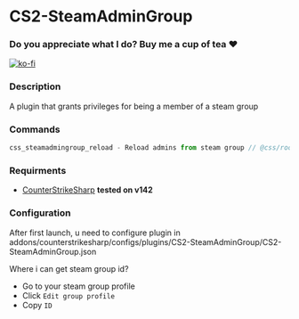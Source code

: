 # CS2-SteamAdminGroup

### Do you appreciate what I do? Buy me a cup of tea ❤️
[![ko-fi](https://ko-fi.com/img/githubbutton_sm.svg)](https://ko-fi.com/Y8Y4THKXG)

### Description
A plugin that grants privileges for being a member of a steam group

### Commands
```js
css_steamadmingroup_reload - Reload admins from steam group // @css/root
```

### Requirments
- [CounterStrikeSharp](https://github.com/roflmuffin/CounterStrikeSharp/) **tested on v142**

### Configuration
After first launch, u need to configure plugin in  addons/counterstrikesharp/configs/plugins/CS2-SteamAdminGroup/CS2-SteamAdminGroup.json

Where i can get steam group id?
- Go to your steam group profile
- Click `Edit group profile`
- Copy `ID`
